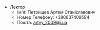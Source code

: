 - Лектор
  - Ім'я: Петрищев Артем Станіславович
  - Номер Телефону: +380637409594
  - Пошта: artyy_2009@i.ua
